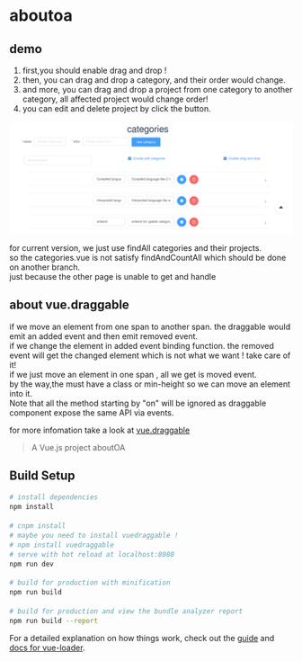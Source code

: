 # aboutoa

## demo

1. first,you should enable drag and drop !
2. then, you can drag and drop a category, and their order would change.
3. and more, you can drag and drop a project from one category to another category,
all affected project would change order!
4. you can edit and delete project by click the button. 


![aboutOA gif](drag-and-drop.gif)


for current version, we just use findAll categories and their projects.<br>
so the categories.vue is not satisfy findAndCountAll which should be done on another branch. <br>
just because the other page is unable to get and handle 

## about vue.draggable

if we move an element from one span to another span.
the draggable would emit an added event and then emit removed event.<br>
if we change the element in added event binding function.
the removed event will get the changed element which is not what we want ! take care of it!<br>
if we just move an element in one span , all we get is moved event.<br>
by the way,the <transition-group> must have a class or min-height so we can move an element into it.<br>
Note that all the method starting by "on" will be ignored as draggable component expose the same API via events.

  for more infomation take a look at [vue.draggable](https://github.com/SortableJS/Vue.Draggable)


> A Vue.js project aboutOA

## Build Setup

``` bash
# install dependencies
npm install

# cnpm install
# maybe you need to install vuedraggable !
# npm install vuedraggable
# serve with hot reload at localhost:8080
npm run dev

# build for production with minification
npm run build

# build for production and view the bundle analyzer report
npm run build --report
```

For a detailed explanation on how things work, check out the [guide](http://vuejs-templates.github.io/webpack/) and [docs for vue-loader](http://vuejs.github.io/vue-loader).
